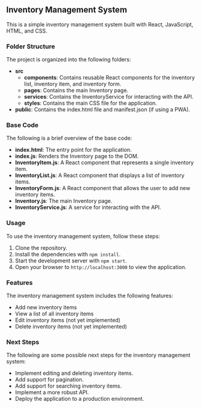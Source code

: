 ## Inventory Management System

This is a simple inventory management system built with React, JavaScript, HTML, and CSS.

### Folder Structure

The project is organized into the following folders:

- **src**
    - **components**: Contains reusable React components for the inventory list, inventory item, and inventory form.
    - **pages**: Contains the main Inventory page.
    - **services**: Contains the InventoryService for interacting with the API.
    - **styles**: Contains the main CSS file for the application.
- **public**: Contains the index.html file and manifest.json (if using a PWA).

### Base Code

The following is a brief overview of the base code:

- **index.html**: The entry point for the application.
- **index.js**: Renders the Inventory page to the DOM.
- **InventoryItem.js**: A React component that represents a single inventory item.
- **InventoryList.js**: A React component that displays a list of inventory items.
- **InventoryForm.js**: A React component that allows the user to add new inventory items.
- **Inventory.js**: The main Inventory page.
- **InventoryService.js**: A service for interacting with the API.

### Usage

To use the inventory management system, follow these steps:

1. Clone the repository.
2. Install the dependencies with `npm install`.
3. Start the development server with `npm start`.
4. Open your browser to `http://localhost:3000` to view the application.

### Features

The inventory management system includes the following features:

- Add new inventory items
- View a list of all inventory items
- Edit inventory items (not yet implemented)
- Delete inventory items (not yet implemented)

### Next Steps

The following are some possible next steps for the inventory management system:

- Implement editing and deleting inventory items.
- Add support for pagination.
- Add support for searching inventory items.
- Implement a more robust API.
- Deploy the application to a production environment.
